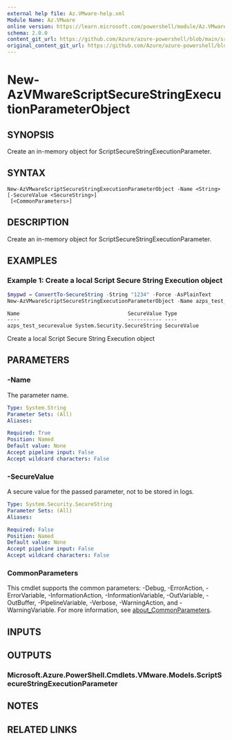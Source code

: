 ```yaml
---
external help file: Az.VMware-help.xml
Module Name: Az.VMware
online version: https://learn.microsoft.com/powershell/module/Az.VMware/new-azvmwarescriptsecurestringexecutionparameterobject
schema: 2.0.0
content_git_url: https://github.com/Azure/azure-powershell/blob/main/src/VMware/VMware/help/New-AzVMwareScriptSecureStringExecutionParameterObject.md
original_content_git_url: https://github.com/Azure/azure-powershell/blob/main/src/VMware/VMware/help/New-AzVMwareScriptSecureStringExecutionParameterObject.md
---
```


# New-AzVMwareScriptSecureStringExecutionParameterObject

## SYNOPSIS
Create an in-memory object for ScriptSecureStringExecutionParameter.

## SYNTAX

```
New-AzVMwareScriptSecureStringExecutionParameterObject -Name <String> [-SecureValue <SecureString>]
 [<CommonParameters>]
```

## DESCRIPTION
Create an in-memory object for ScriptSecureStringExecutionParameter.

## EXAMPLES

### Example 1: Create a local Script Secure String Execution object
```powershell
$mypwd = ConvertTo-SecureString -String "1234" -Force -AsPlainText
New-AzVMwareScriptSecureStringExecutionParameterObject -Name azps_test_securevalue -SecureValue $mypwd
```

```output
Name                                   SecureValue Type
----                                   ----------- ----
azps_test_securevalue System.Security.SecureString SecureValue
```

Create a local Script Secure String Execution object

## PARAMETERS

### -Name
The parameter name.

```yaml
Type: System.String
Parameter Sets: (All)
Aliases:

Required: True
Position: Named
Default value: None
Accept pipeline input: False
Accept wildcard characters: False
```

### -SecureValue
A secure value for the passed parameter, not to be stored in logs.

```yaml
Type: System.Security.SecureString
Parameter Sets: (All)
Aliases:

Required: False
Position: Named
Default value: None
Accept pipeline input: False
Accept wildcard characters: False
```

### CommonParameters
This cmdlet supports the common parameters: -Debug, -ErrorAction, -ErrorVariable, -InformationAction, -InformationVariable, -OutVariable, -OutBuffer, -PipelineVariable, -Verbose, -WarningAction, and -WarningVariable. For more information, see [about_CommonParameters](http://go.microsoft.com/fwlink/?LinkID=113216).

## INPUTS

## OUTPUTS

### Microsoft.Azure.PowerShell.Cmdlets.VMware.Models.ScriptSecureStringExecutionParameter

## NOTES

## RELATED LINKS
